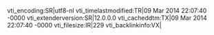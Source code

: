 vti_encoding:SR|utf8-nl
vti_timelastmodified:TR|09 Mar 2014 22:07:40 -0000
vti_extenderversion:SR|12.0.0.0
vti_cacheddtm:TX|09 Mar 2014 22:07:40 -0000
vti_filesize:IR|229
vti_backlinkinfo:VX|
